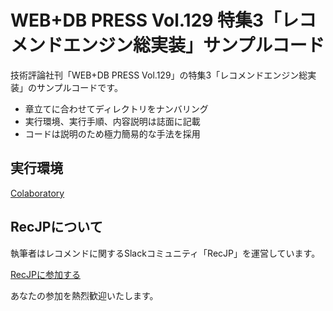 # WEB+DB PRESS Vol.129 特集3「レコメンドエンジン総実装」サンプルコード
技術評論社刊「WEB+DB PRESS Vol.129」の特集3「レコメンドエンジン総実装」のサンプルコードです。

- 章立てに合わせてディレクトリをナンバリング
- 実行環境、実行手順、内容説明は誌面に記載
- コードは説明のため極力簡易的な手法を採用

## 実行環境
[Colaboratory](https://colab.research.google.com)

## RecJPについて
執筆者はレコメンドに関するSlackコミュニティ「RecJP」を運営しています。

[RecJPに参加する](https://join.slack.com/t/recjp/shared_invite/zt-1civmcmjr-FNT~1xY25IF0Kp91x3haZg)

あなたの参加を熱烈歓迎いたします。
